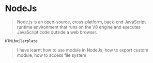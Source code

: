 # NodeJs

>Node.js is an open-source, cross-platform, back-end JavaScript runtime environment that runs on the V8 engine and executes JavaScript code outside a web browser.

```
HTMLboilerplate
```
> I have learnt how to use module in NodeJs,
> how to export custom module,
> how to access file system
